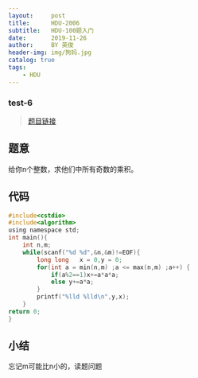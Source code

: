 ```yaml
---
layout:     post
title:      HDU-2006
subtitle:   HDU-100题入门
date:       2019-11-26
author:     BY 英俊
header-img: img/狗妈.jpg
catalog: true
tags:
    - HDU
---
```

### test-6

>[题目链接](http://acm.hdu.edu.cn/showproblem.php?pid=2006)

## 题意

给你n个整数，求他们中所有奇数的乘积。

## 代码  
```c
#include<cstdio>
#include<algorithm>
using namespace std;
int main(){
	int n,m;
	while(scanf("%d %d",&n,&m)!=EOF){
		long long   x = 0,y = 0;
		for(int a = min(n,m) ;a <= max(n,m) ;a++) {
			if(a%2==1)x+=a*a*a;
			else y+=a*a;
		}
		printf("%lld %lld\n",y,x);
	}
return 0;
}
```
## 小结
忘记m可能比n小的，读题问题
